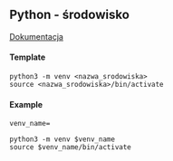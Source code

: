 ## Python - środowisko

[Dokumentacja](https://docs.python.org/3/library/venv.html)

#### Template
```
python3 -m venv <nazwa_srodowiska>
source <nazwa_srodowiska>/bin/activate
```

#### Example

```
venv_name=
```

```
python3 -m venv $venv_name
source $venv_name/bin/activate
```
